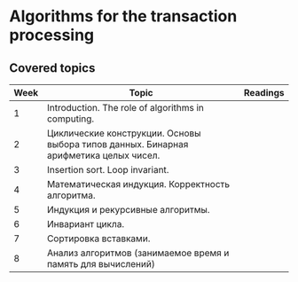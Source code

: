 # Algorithms for the transaction processing

<h2> Covered topics </h2>

| Week | Topic | Readings |
|----|-----------|-----|
| 1  | Introduction. The role of algorithms in computing. |   |
| 2  | Циклические конструкции. Основы выбора типов данных. Бинарная арифметика целых чисел. |   |
| 3  | Insertion sort. Loop invariant.|   |
| 4  | Математическая индукция. Корректность алгоритма. |   |
| 5  | Индукция и рекурсивные алгоритмы. |   |
| 6  | Инвариант цикла. |   |
| 7  | Сортировка вставками. |   |
| 8  | Анализ алгоритмов (занимаемое время и память для вычислений) | |


